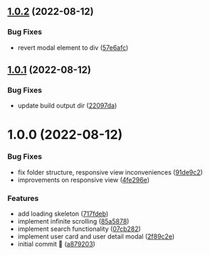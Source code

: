 ## [1.0.2](https://github.com/buraksaraloglu/address-book/compare/v1.0.1...v1.0.2) (2022-08-12)


### Bug Fixes

* revert modal element to div ([57e6afc](https://github.com/buraksaraloglu/address-book/commit/57e6afcd1b25f48003aa4a52db84f904ce028aeb))

## [1.0.1](https://github.com/buraksaraloglu/address-book/compare/v1.0.0...v1.0.1) (2022-08-12)


### Bug Fixes

* update build output dir ([22097da](https://github.com/buraksaraloglu/address-book/commit/22097da16219ab74417151537a63a605b0b70207))

# 1.0.0 (2022-08-12)


### Bug Fixes

* fix folder structure, responsive view inconveniences ([91de9c2](https://github.com/buraksaraloglu/address-book/commit/91de9c27247c763daaaec9cf44645d8f3c508620))
* improvements on responsive view ([4fe296e](https://github.com/buraksaraloglu/address-book/commit/4fe296ee6a4be7d11813cc9cb511aa0dc4036118))


### Features

* add loading skeleton ([717fdeb](https://github.com/buraksaraloglu/address-book/commit/717fdebc529ec52fb8916237e804e7aa7fa4fd1b))
* implement infinite scrolling ([85a5878](https://github.com/buraksaraloglu/address-book/commit/85a5878d9afe806ba6ffe571dd63e42f65af056f))
* implement search functionality ([07cb282](https://github.com/buraksaraloglu/address-book/commit/07cb282f28a08850f2582370bf56367e6a9d7e7f))
* implement user card and user detail modal ([2f89c2e](https://github.com/buraksaraloglu/address-book/commit/2f89c2e2f868e8e395bd2263c1df690bb30a8f09))
* initial commit 🚀 ([a879203](https://github.com/buraksaraloglu/address-book/commit/a87920347a7e4c48b449f2f12536c98051910923))
